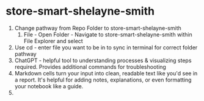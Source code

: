 # store-smart-shelayne-smith

1. Change pathway from Repo Folder to store-smart-shelayne-smith
   1. File - Open Folder - Navigate to store-smart-shelayne-smith within File Explorer and select
2. Use cd - enter file you want to be in to sync in terminal for correct folder pathway
3. ChatGPT - helpful tool to understanding processes & visualizing steps required.  Provides additional commands for troubleshooting
4. Markdown cells turn your input into clean, readable text like you'd see in a report.  It's helpful for adding notes, explanations, or even formatting your notebook like a guide.
5. 
